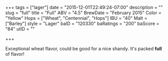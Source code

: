 +++
tags = ["lager"]
date = "2015-12-01T22:49:24-07:00"
description = ""
slug = "full"
title = "Full"
ABV = "4.5"
BrewDate = "February 2015"
Color = "Yellow"
Hops = ["Wheat", "Centennial", "Hops"]
IBU = "40"
Malt = ["Barley"]
style = "Lager"
baID = "120330"
baRatings = "200"
baScore = "84"
utID = ""

+++

Exceptional wheat flavor, could be good for a nice shandy. It's packed **full** of flavor!